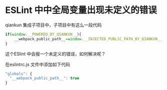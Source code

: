 # ESLint 中中全局变量出现未定义的错误

qiankun 集成子项目中，子项目中有这么一段代码

```js
if(window.__POWERED_BY_QIANKUN__){
    __webpack_public_path__=window.__INJECTED_PUBLIC_PATH_BY_QIANKUN__
}
```

这个ESlint 中会报一个未定义的错误，如何解决呢？

在eslintrc.js 文件中添加如下代码

```js
"globals": {
  "__webpack_public_path__": true
}
```
